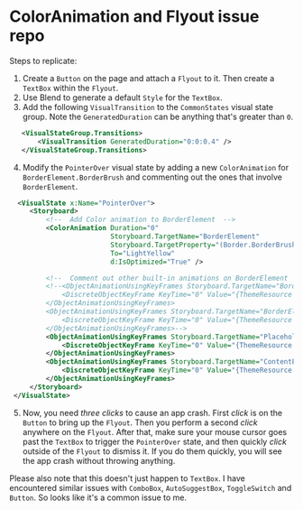 # ColorAnimation and Flyout issue repo
Steps to replicate:

1. Create a `Button` on the page and attach a `Flyout` to it. Then create a `TextBox` within the `Flyout`.
2. Use Blend to generate a default `Style` for the `TextBox`.
3. Add the following `VisualTransition` to the `CommonStates` visual state group. Note the `GeneratedDuration` can be anything that's greater than `0`.
 
 ```xml
    <VisualStateGroup.Transitions>
        <VisualTransition GeneratedDuration="0:0:0.4" />
    </VisualStateGroup.Transitions>
 ```
 
4. Modify the `PointerOver` visual state by adding a new `ColorAnimation` for `BorderElement.BorderBrush` and commenting out the ones that involve `BorderElement`.
 
 ```xml
   <VisualState x:Name="PointerOver">
      <Storyboard>
          <!--  Add Color animation to BorderElement  -->
          <ColorAnimation Duration="0"
                          Storyboard.TargetName="BorderElement"
                          Storyboard.TargetProperty="(Border.BorderBrush).(SolidColorBrush.Color)"
                          To="LightYellow"
                          d:IsOptimized="True" />

          <!--  Comment out other built-in animations on BorderElement  -->
          <!--<ObjectAnimationUsingKeyFrames Storyboard.TargetName="BorderElement" Storyboard.TargetProperty="BorderBrush">
              <DiscreteObjectKeyFrame KeyTime="0" Value="{ThemeResource TextControlBorderBrushPointerOver}" />
          </ObjectAnimationUsingKeyFrames>
          <ObjectAnimationUsingKeyFrames Storyboard.TargetName="BorderElement" Storyboard.TargetProperty="Background">
              <DiscreteObjectKeyFrame KeyTime="0" Value="{ThemeResource TextControlBackgroundPointerOver}" />
          </ObjectAnimationUsingKeyFrames>-->
          <ObjectAnimationUsingKeyFrames Storyboard.TargetName="PlaceholderTextContentPresenter" Storyboard.TargetProperty="Foreground">
              <DiscreteObjectKeyFrame KeyTime="0" Value="{ThemeResource TextControlPlaceholderForegroundPointerOver}" />
          </ObjectAnimationUsingKeyFrames>
          <ObjectAnimationUsingKeyFrames Storyboard.TargetName="ContentElement" Storyboard.TargetProperty="Foreground">
              <DiscreteObjectKeyFrame KeyTime="0" Value="{ThemeResource TextControlForegroundPointerOver}" />
          </ObjectAnimationUsingKeyFrames>
      </Storyboard>
  </VisualState>
 ```
 
5. Now, you need *three clicks* to cause an app crash. First *click* is on the `Button` to bring up the `Flyout`. Then you perform a second *click* anywhere on the `Flyout`. After that, make sure your mouse cursor goes past the `TextBox` to trigger the `PointerOver` state, and then quickly *click* outside of the `Flyout` to dismiss it. If you do them quickly, you will see the app crash without throwing anything.

Please also note that this doesn't just happen to `TextBox`. I have encountered similar issues with `ComboBox`, `AutoSuggestBox`, `ToggleSwitch` and `Button`. So looks like it's a common issue to me.
    

